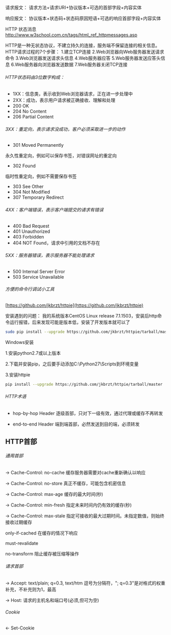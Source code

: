 
请求报文：
请求方法+请求URI+协议版本+可选的首部字段+内容实体

响应报文：
协议版本+状态码+状态码原因短语+可选的响应首部字段+内容实体


HTTP 状态消息 http://www.w3school.com.cn/tags/html_ref_httpmessages.asp

HTTP是一种无状态协议，不建立持久的连接，服务端不保留连接的相关信息。
HTTP请求过程的7个步骤：
1.建立TCP连接
2.Web浏览器向Web服务器发送请求命令
3.Web浏览器发送请求头信息
4.Web服务器应答
5.Web服务器发送应答头信息
6.Web服务器向浏览器发送数据
7.Web服务器关闭TCP连接

###### HTTP状态码由3位数字构成：
* 1XX：信息类，表示收到Web浏览器请求，正在进一步处理中
* 2XX：成功，表示用户请求被正确接收、理解和处理
* 200 OK
* 204 No Content
* 206 Partial Content

###### 3XX：重定向，表示请求没成功，客户必须采取进一步的动作
* 301 Moved Permanently

永久性重定向，例如可以保存书签，对错误网址的重定向

* 302 Found

临时性重定向，例如不需要保存书签

* 303 See Other
* 304 Not Modified
* 307 Temporary Redirect

###### 4XX：客户端错误，表示客户端提交的请求有错误
* 400 Bad Request
* 401 Unauthorized
* 403 Forbidden
* 404 NOT Found，请求中引用的文档不存在

###### 5XX：服务器错误，表示服务器不能处理请求
* 500 Internal Server Error
* 503 Service Unavailable

###### 方便的命令行调试小工具

[https://github.com/jkbrzt/httpie](https://github.com/jkbrzt/httpie)

安装遇到的问题：
我的系统版本CentOS Linux release 7.1.1503，安装后http命令运行报错，后来发现可能是版本低，安装了开发版本就可以了

```bash
sudo pip install --upgrade https://github.com/jkbrzt/httpie/tarball/master
```

Windows安装

1.安装python2.7或以上版本

2.下载并安装pip，之后要手动添加C:\Python27\Scripts到环境变量

3.安装httpie

```bash
pip install --upgrade https://github.com/jkbrzt/httpie/tarball/master
```

###### HTTP术语

* hop-by-hop Header 逐级首部，只对下一级有效，通过代理或缓存不再转发

* end-to-end Header 端到端首部，必然发送到目的端，必须转发



## HTTP首部

###### 通用首部

-> Cache-Control: no-cache 缓存服务器需要对cache重新确认以响应

-> Cache-Control: no-store 真正不缓存，可能包含机密信息

-> Cache-Control: max-age 缓存的最大时间(秒)

-> Cache-Control: min-fresh 指定未来时间内仍有效的缓存(秒)

-> Cache-Control: max-stale 指定可接收的最大过期时间。未指定数值，则始终接收过期缓存

only-if-cached 在缓存的情况下响应

must-revalidate 

no-transform 阻止缓存被压缩等操作

###### 请求首部

-> Accept: text/plain; q=0.3, text/htm 逗号为分隔符，"; q=0.3"是对格式的权重补充，不补充则为1，最高

-> Host: 请求的主机名和端口号(必须,但可为空)

###### Cookie

<- Set-Cookie
